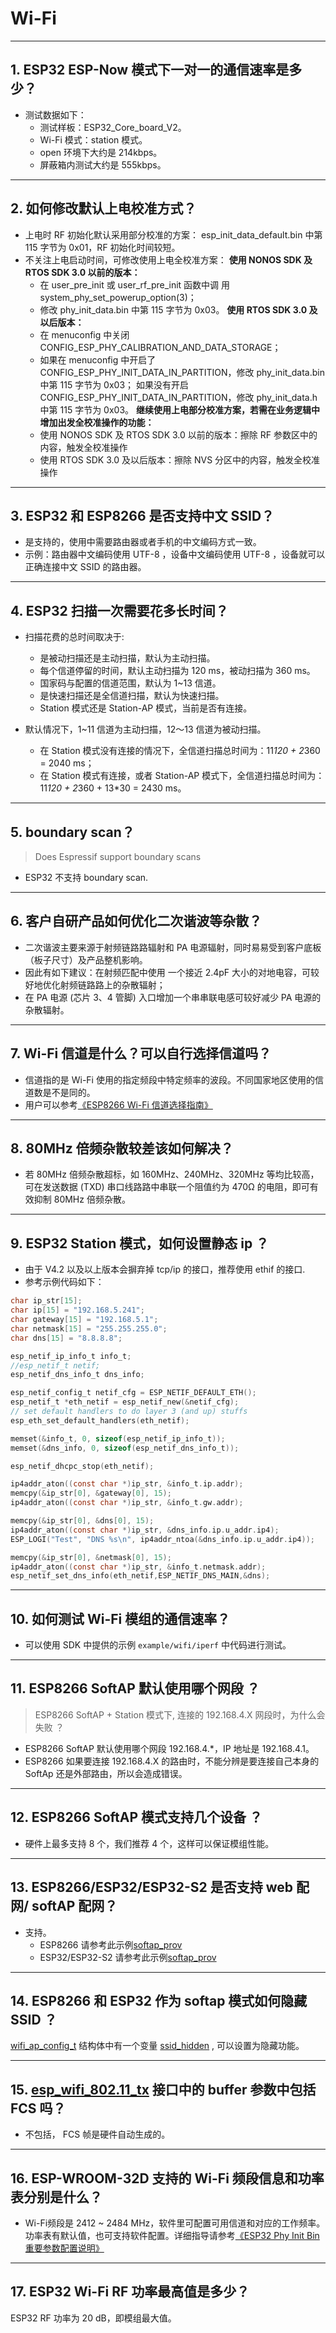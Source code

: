 # Wi-Fi

<style>
body {counter-reset: h2}
  h2 {counter-reset: h3}
  h2:before {counter-increment: h2; content: counter(h2) ". "}
  h3:before {counter-increment: h3; content: counter(h2) "." counter(h3) ". "}
  h2.nocount:before, h3.nocount:before, { content: ""; counter-increment: none }
</style>

---

## ESP32 ESP-Now 模式下一对一的通信速率是多少？

- 测试数据如下：
  - 测试样板：ESP32_Core_board_V2。
  - Wi-Fi 模式：station 模式。
  - open 环境下大约是 214kbps。
  - 屏蔽箱内测试大约是 555kbps。

---

## 如何修改默认上电校准⽅式？

- 上电时 RF 初始化默认采⽤部分校准的⽅案：
  esp_init_data_default.bin 中第 115 字节为 0x01，RF 初始化时间较短。
- 不关注上电启动时间，可修改使⽤上电全校准⽅案：
**使⽤ NONOS SDK 及 RTOS SDK 3.0 以前的版本：**
  - 在 user_pre_init 或 user_rf_pre_init 函数中调 ⽤system_phy_set_powerup_option(3)；
  - 修改 phy_init_data.bin 中第 115 字节为 0x03。
**使⽤ RTOS SDK 3.0 及以后版本：**
  - 在 menuconfig 中关闭 CONFIG_ESP_PHY_CALIBRATION_AND_DATA_STORAGE；
  - 如果在 menuconfig 中开启了 CONFIG_ESP_PHY_INIT_DATA_IN_PARTITION，修改 phy_init_data.bin 中第 115 字节为 0x03；
  如果没有开启 CONFIG_ESP_PHY_INIT_DATA_IN_PARTITION，修改 phy_init_data.h 中第 115 字节为 0x03。
  **继续使⽤上电部分校准⽅案，若需在业务逻辑中增加出发全校准操作的功能：**
  - 使⽤ NONOS SDK 及 RTOS SDK 3.0 以前的版本：擦除 RF 参数区中的内容，触发全校准操作
  - 使⽤ RTOS SDK 3.0 及以后版本：擦除 NVS 分区中的内容，触发全校准操作

---

## ESP32 和 ESP8266 是否支持中文 SSID？

- 是支持的，使用中需要路由器或者手机的中文编码方式一致。
- 示例：路由器中文编码使用 UTF-8 ，设备中文编码使用 UTF-8 ，设备就可以正确连接中文 SSID 的路由器。

---

## ESP32 扫描⼀次需要花多长时间？

- 扫描花费的总时间取决于:
  - 是被动扫描还是主动扫描，默认为主动扫描。
  - 每个信道停留的时间，默认主动扫描为 120 ms，被动扫描为 360 ms。
  - 国家码与配置的信道范围，默认为 1~13 信道。
  - 是快速扫描还是全信道扫描，默认为快速扫描。
  - Station 模式还是 Station-AP 模式，当前是否有连接。

- 默认情况下，1~11 信道为主动扫描，12〜13 信道为被动扫描。
  - 在 Station 模式没有连接的情况下，全信道扫描总时间为：11*120 + 2*360 = 2040 ms；
  - 在 Station 模式有连接，或者 Station-AP 模式下，全信道扫描总时间为：11*120 + 2*360 + 13\*30 = 2430 ms。

---

## boundary scan？

> Does Espressif support boundary scans

- ESP32 不⽀持 boundary scan.

---

## 客户⾃研产品如何优化⼆次谐波等杂散？

- ⼆次谐波主要来源于射频链路路辐射和 PA 电源辐射，同时易易受到客户底板（板⼦尺⼨）及产品整机影响。
- 因此有如下建议：在射频匹配中使⽤ ⼀个接近 2.4pF ⼤⼩的对地电容，可较好地优化射频链路路上的杂散辐射；
- 在 PA 电源 (芯⽚ 3、4 管脚) ⼊⼝增加⼀个串串联电感可较好减少 PA 电源的杂散辐射。

---

## Wi-Fi 信道是什么？可以自行选择信道吗？

- 信道指的是 Wi-Fi 使用的指定频段中特定频率的波段。不同国家地区使用的信道数是不是同的。
- ⽤户可以参考[《ESP8266 Wi-Fi 信道选择指南》](https://www.espressif.com/zh-hans/support/documents/technical-documents)

---

## 80MHz 倍频杂散较差该如何解决？

- 若 80MHz 倍频杂散超标，如 160MHz、240MHz、320MHz 等均⽐较⾼，可在发送数据 (TXD) 串⼝线路路中串联⼀个阻值约为 470Ω 的电阻，即可有效抑制 80MHz 倍频杂散。

---

## ESP32 Station 模式，如何设置静态 ip ？

- 由于 V4.2 以及以上版本会摒弃掉 tcp/ip 的接口，推荐使用 ethif 的接口.
- 参考示例代码如下：

``` c
char ip_str[15];
char ip[15] = "192.168.5.241";
char gateway[15] = "192.168.5.1";
char netmask[15] = "255.255.255.0";
char dns[15] = "8.8.8.8";

esp_netif_ip_info_t info_t;
//esp_netif_t netif;
esp_netif_dns_info_t dns_info;

esp_netif_config_t netif_cfg = ESP_NETIF_DEFAULT_ETH();
esp_netif_t *eth_netif = esp_netif_new(&netif_cfg);
// set default handlers to do layer 3 (and up) stuffs
esp_eth_set_default_handlers(eth_netif);

memset(&info_t, 0, sizeof(esp_netif_ip_info_t));
memset(&dns_info, 0, sizeof(esp_netif_dns_info_t));

esp_netif_dhcpc_stop(eth_netif);

ip4addr_aton((const char *)ip_str, &info_t.ip.addr);
memcpy(&ip_str[0], &gateway[0], 15);
ip4addr_aton((const char *)ip_str, &info_t.gw.addr);

memcpy(&ip_str[0], &dns[0], 15);
ip4addr_aton((const char *)ip_str, &dns_info.ip.u_addr.ip4);
ESP_LOGI("Test", "DNS %s\n", ip4addr_ntoa(&dns_info.ip.u_addr.ip4));

memcpy(&ip_str[0], &netmask[0], 15);
ip4addr_aton((const char *)ip_str, &info_t.netmask.addr);
esp_netif_set_dns_info(eth_netif,ESP_NETIF_DNS_MAIN,&dns);
```

---

## 如何测试 Wi-Fi 模组的通信速率？

- 可以使⽤ SDK 中提供的示例 `example/wifi/iperf` 中代码进⾏测试。

---

## ESP8266 SoftAP 默认使用哪个网段 ？

> ESP8266 SoftAP + Station 模式下, 连接的 192.168.4.X ⽹段时，为什么会失败 ？

- ESP8266 SoftAP 默认使用哪个网段 192.168.4.*，IP 地址是 192.168.4.1。
- ESP8266 如果要连接 192.168.4.X 的路由时，不能分辨是要连接⾃⼰本身的 SoftAp 还是外部路由，所以会造成错误。

---

## ESP8266 SoftAP 模式支持几个设备 ？

- 硬件上最多⽀持 8 个，我们推荐 4 个，这样可以保证模组性能。

---

## ESP8266/ESP32/ESP32-S2 是否支持 web 配网/ softAP 配网？

- 支持。
  - ESP8266 请参考此示例[softap_prov](https://github.com/espressif/ESP8266_RTOS_SDK/tree/master/examples/provisioning/softap_prov)
  - ESP32/ESP32-S2 请参考此示例[softap_prov](https://github.com/espressif/esp-idf/tree/master/examples/provisioning/legacy/softap_prov)

---

## ESP8266 和 ESP32 作为 softap 模式如何隐藏 SSID ？

[wifi_ap_config_t](https://docs.espressif.com/projects/esp-idf/zh_CN/latest/esp32/api-reference/network/esp_wifi.html#_CPPv416wifi_ap_config_t) 结构体中有一个变量 [ssid_hidden](https://docs.espressif.com/projects/esp-idf/en/latest/esp32/api-reference/network/esp_wifi.html?highlight=hidden#_CPPv4N18wifi_scan_config_t11show_hiddenE) , 可以设置为隐藏功能。

---

## [esp_wifi_802.11_tx](https://docs.espressif.com/projects/esp8266-rtos-sdk/en/latest/api-reference/wifi/esp_wifi.html?highlight=esp_wifi_802.11_tx#_CPPv417esp_wifi_80211_tx16wifi_interface_tPKvib) 接口中的 buffer 参数中包括 FCS 吗？

- 不包括， FCS 帧是硬件自动生成的。

---

## ESP-WROOM-32D 支持的 Wi-Fi 频段信息和功率表分别是什么？ 

- Wi-Fi频段是  2412 ~ 2484 MHz，软件里可配置可用信道和对应的工作频率。功率表有默认值，也可支持软件配置。详细指导请参考[《ESP32 Phy Init Bin 重要参数配置说明》](https://www.espressif.com/sites/default/files/documentation/esp32_phy_init_bin_parameter_configuration_guide_cn.pdf)

---

## ESP32 Wi-Fi RF 功率最高值是多少？

ESP32 RF 功率为 20 dB，即模组最大值。
